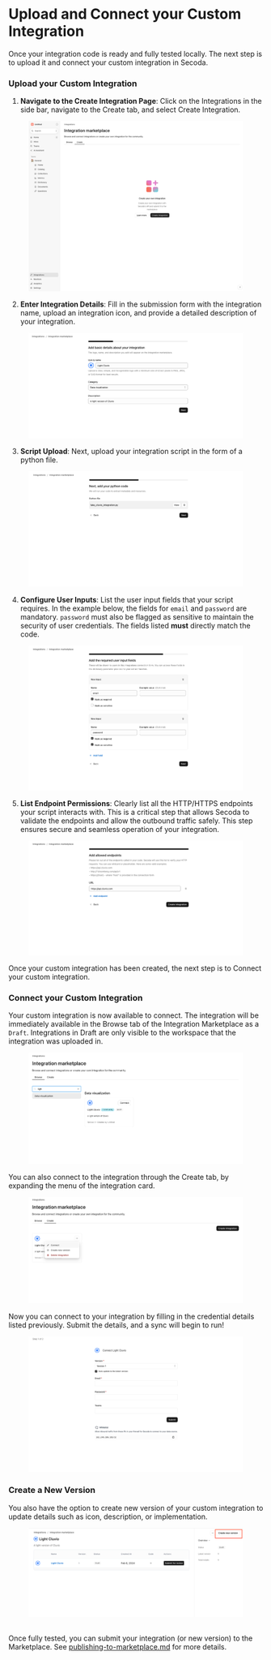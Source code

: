 # Upload and Connect your Custom Integration

Once your integration code is ready and fully tested locally. The next step is to upload it and connect your custom integration in Secoda.

### Upload your Custom Integration

1. **Navigate to the Create Integration Page**: Click on the Integrations in the side bar, navigate to the Create tab, and select Create Integration.

<figure><img src="../../../.gitbook/assets/image (1) (1) (1).png" alt=""><figcaption></figcaption></figure>

2. **Enter Integration Details**: Fill in the submission form with the integration name, upload an integration icon, and provide a detailed description of your integration.

<figure><img src="../../../.gitbook/assets/image (2).png" alt=""><figcaption></figcaption></figure>

3. **Script Upload**: Next, upload your integration script in the form of a python file.

<figure><img src="../../../.gitbook/assets/image (3).png" alt=""><figcaption></figcaption></figure>

4. **Configure User Inputs**: List the user input fields that your script requires. In the example below, the fields for `email` and `password` are mandatory. `password` must also be flagged as sensitive to maintain the security of user credentials. The fields listed **must** directly match the code.&#x20;

<figure><img src="../../../.gitbook/assets/image (4).png" alt=""><figcaption></figcaption></figure>

5. **List Endpoint Permissions**: Clearly list all the HTTP/HTTPS endpoints your script interacts with. This is a critical step that allows Secoda to validate the endpoints and allow the outbound traffic safely. This step ensures secure and seamless operation of your integration.

<figure><img src="../../../.gitbook/assets/image (5).png" alt=""><figcaption></figcaption></figure>



Once your custom integration has been created, the next step is to Connect your custom integration.

### Connect your Custom Integration

Your custom integration is now available to connect. The integration will be immediately available in the Browse tab of the Integration Marketplace as a `Draft`. Integrations in Draft are only visible to the workspace that the integration was uploaded in.&#x20;

<figure><img src="../../../.gitbook/assets/image (6).png" alt=""><figcaption></figcaption></figure>

You can also connect to the integration through the Create tab, by expanding the menu of the integration card.&#x20;

<figure><img src="../../../.gitbook/assets/image (7).png" alt=""><figcaption></figcaption></figure>

Now you can connect to your integration by filling in the credential details listed previously. Submit the details, and a sync will begin to run!

<figure><img src="../../../.gitbook/assets/image (9).png" alt=""><figcaption></figcaption></figure>

### Create a New Version&#x20;

You also have the option to create new version of your custom integration to update details such as icon, description, or implementation.&#x20;

<figure><img src="../../../.gitbook/assets/image (12).png" alt=""><figcaption></figcaption></figure>

##

Once fully tested, you can submit your integration (or new version) to the Marketplace. See [publishing-to-marketplace.md](publishing-to-marketplace.md "mention") for more details.
